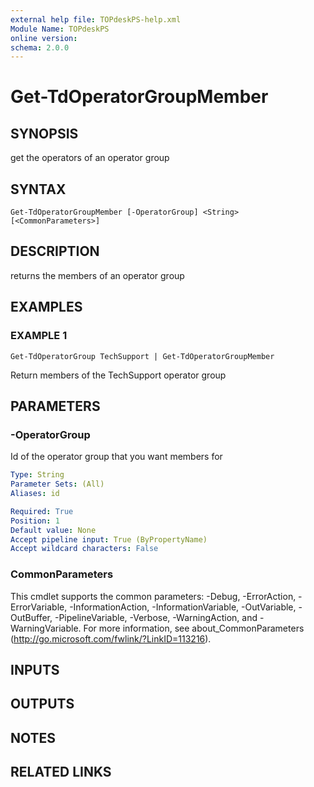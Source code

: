 ```yaml
---
external help file: TOPdeskPS-help.xml
Module Name: TOPdeskPS
online version:
schema: 2.0.0
---
```


# Get-TdOperatorGroupMember

## SYNOPSIS
get the operators of an operator group

## SYNTAX

```
Get-TdOperatorGroupMember [-OperatorGroup] <String> [<CommonParameters>]
```

## DESCRIPTION
returns the members of an operator group

## EXAMPLES

### EXAMPLE 1
```
Get-TdOperatorGroup TechSupport | Get-TdOperatorGroupMember
```

Return members of the TechSupport operator group

## PARAMETERS

### -OperatorGroup
Id of the operator group that you want members for

```yaml
Type: String
Parameter Sets: (All)
Aliases: id

Required: True
Position: 1
Default value: None
Accept pipeline input: True (ByPropertyName)
Accept wildcard characters: False
```

### CommonParameters
This cmdlet supports the common parameters: -Debug, -ErrorAction, -ErrorVariable, -InformationAction, -InformationVariable, -OutVariable, -OutBuffer, -PipelineVariable, -Verbose, -WarningAction, and -WarningVariable.
For more information, see about_CommonParameters (http://go.microsoft.com/fwlink/?LinkID=113216).

## INPUTS

## OUTPUTS

## NOTES

## RELATED LINKS
